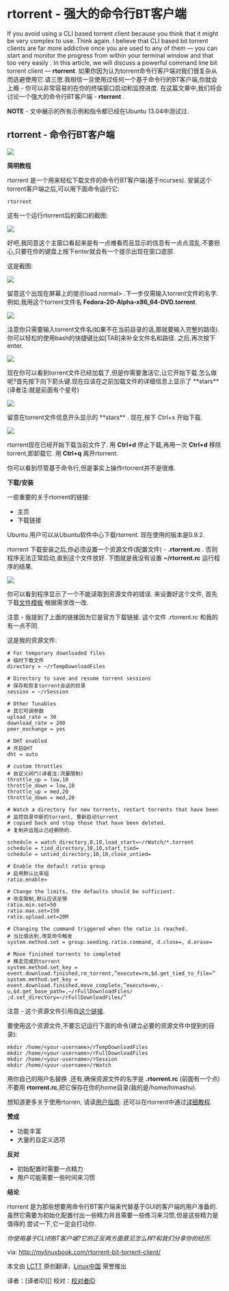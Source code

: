rtorrent - 强大的命令行BT客户端
================================================================================
If you avoid using a CLI based torrent client because you think that it might be very complex to use. Think again. I believe that CLI based bit torrent clients are far more addictive once you are used to any of them — you can start and monitor the progress from within your terminal window and that too very easily . In this article, we will discuss a powerful command line bit torrent client — **rtorrent**.
如果你因为认为torrent命令行客户端对我们很复杂从而逃避使用它.请三思.我相信一旦使用过任何一个基于命令行的BT客户端,你就会上瘾 - 你可以非常容易的在你的终端窗口启动和监控进度. 在这篇文章中,我们将会讨论一个强大的命令行BT客户端 - **rtorrent** .

**NOTE** - 文中展示的所有示例和指令都已经在Ubuntu 13.04中测试过.

## rtorrent - 命令行BT客户端 ##

![](http://mylinuxbook.com/wp-content/uploads/2013/09/rtorrent-main.png)

**简明教程**

rtorrent 是一个用来轻松下载文件的命令行BT客户端(基于ncurses). 安装这个torrent客户端之后,可以用下面命令运行它:

    rtorrent

这有一个运行rtorrent后的窗口的截图:

![](http://mylinuxbook.com/wp-content/uploads/2013/09/rtorrent-3.png)


好吧,我同意这个主窗口看起来是有一点难看而且显示的信息有一点点混乱.不要担心,只要在你的键盘上按下enter就会有一个提示出现在窗口底部.

这是截图:

![](http://mylinuxbook.com/wp-content/uploads/2013/09/rtorrent-4.png)


留意这个出现在屏幕上的提示load.normal> .下一步仅需输入torrent文件的名字. 例如,我用这个torrent文件名 **Fedora-20-Alpha-x86_64-DVD.torrent**.


![](http://mylinuxbook.com/wp-content/uploads/2013/09/rtorrent-6.png)


注意你只需要输入torrent文件名(如果不在当前目录的话,那就要输入完整的路径). 你可以轻松的使用bash的快捷键比如[TAB]来补全文件名和路径. 之后,再次按下enter.


![](http://mylinuxbook.com/wp-content/uploads/2013/09/rtorrent-7.png)


现在你可以看到torrent文件已经加载了,但是你需要激活它,让它开始下载.怎么做呢?首先按下向下箭头键.现在应该在之前加载文件的详细信息上显示了 \*\*stars\*\*(译者注:就是前面有个星号) 

![](http://mylinuxbook.com/wp-content/uploads/2013/09/rtorrent-8.png)

留意在torrent文件信息开头显示的 \*\*stars\*\* . 现在,按下 Ctrl+s 开始下载.

![](http://mylinuxbook.com/wp-content/uploads/2013/09/rtorrent-9.png)


rtorrent现在已经开始下载当前文件了. 用 **Ctrl+d** 停止下载,再用一次 **Ctrl+d** 移除torrent,即卸载它. 用 **Ctrl+q** 离开rtorrent. 

你可以看到尽管基于命令行,但是事实上操作rtorrent并不是很难.

**下载/安装**

一些重要的关于rtorrent的链接:

- 主页
- 下载链接


Ubuntu 用户可以从Ubuntu软件中心下载rtorrent. 现在使用的版本是0.9.2.

rtorrent 下载安装之后,你必须设置一个资源文件(配置文件) - **.rtorrent.rc** . 否则程序无法正常启动,直到这个文件放好. 下图就是我没有设置 **~/rtorrent.rc** 运行程序的结果.

![](http://mylinuxbook.com/wp-content/uploads/2013/09/rtorrent-1.png)


你可以看到程序显示了一个不能读取到资源文件的错误. 来设置好这个文件, 首先下载[文件模板][1] 根据需求改一改.


注意 - 我提到了上面的链接因为它是官方下载链接. 这个文件 .rtorrent.rc 和我的有一点不同.

这是我的资源文件:

    # For temporary downloaded files
    # 临时下载文件
    directory = ~/rTempDownloadFiles

    # Directory to save and resume torrent sessions
    # 保存和恢复torrent会话的目录
    session = ~/rSession

    # Other Tunables
    # 其它可调参数
    upload_rate = 30
    download_rate = 200
    peer_exchange = yes

    # DHT enabled
    # 开启DHT
    dht = auto

    # custom throttles
    # 自定义阀门(译者注:流量限制)
    throttle_up = low,10
    throttle_down = low,10
    throttle_up = med,20
    throttle_down = med,20

    # Watch a directory for new torrents, restart torrents that have been
    # 监控目录中新的torrent, 重新启动torrent
    # copied back and stop those that have been deleted.
    # 复制并且阻止已经删除的.

    schedule = watch_directory,0,10,load_start=~/rWatch/*.torrent
    schedule = tied_directory,10,10,start_tied=
    schedule = untied_directory,10,10,close_untied=

    # Enable the default ratio group
    # 启用默认比率组
    ratio.enable=

    # Change the limits, the defaults should be sufficient.
    # 改变限制,默认应该足够
    ratio.min.set=50
    ratio.max.set=150
    ratio.upload.set=20M

    # Changing the command triggered when the ratio is reached.
    # 当比值达到,改变命令触发
    system.method.set = group.seeding.ratio.command, d.close=, d.erase=

    # Move finished torrents to completed
    # 移走完成的torrent
    system.method.set_key = event.download.finished,rm_torrent,”execute=rm,$d.get_tied_to_file=”
    system.method.set_key = event.download.finished,move_complete,”execute=mv,-u,$d.get_base_path=,~/rFullDownloadFiles/ ;d.set_directory=~/rFullDownloadFiles/”

注意 - 这个资源文件引用自[这个链接][2].

要使用这个资源文件,不要忘记运行下面的命令(建立必要的资源文件中提到的目录):


    mkdir /home/<your-username>/rTempDownloadFiles
    mkdir /home/<your-username>/rFullDownloadFiles
    mkdir /home/<your-username>/rSession
    mkdir /home/<your-username>/rWatch


用你自己的用户名替换 <your-username>.还有,确保资源文件的名字是 **.rtorrent.rc** (前面有一个点) 不要用 **rtorrent.rc**,把它保存在你的home目录(我的是/home/himashu).

想知道更多关于使用rtorren, 请读[用户指南][3]. 还可以在rtorrent中通过[详细教程][4].

**赞成**

- 功能丰富
- 大量的自定义选项

**反对**

- 初始配置时需要一点精力
- 用户可能需要一些时间来习惯

**结论**

rtorrent 是为那些想要用命令行BT客户端来代替基于GUI的客户端的用户准备的.虽然它需要为初始化配置付出一些精力并且需要一些练习来习惯,但是这些精力是值得的.尝试一下,它一定会打动你.

*你使用基于CLI的BT客户端?它的正反两方面意见怎么样?和我们分享你的经历.*


via: http://mylinuxbook.com/rtorrent-bit-torrent-client/

本文由 [LCTT][] 原创翻译，[Linux中国][] 荣誉推出

译者：[译者ID][] 校对：[校对者ID][]

[LCTT]:https://github.com/LCTT/TranslateProject
[Linux中国]:http://linux.cn/portal.php
[flsf01]:http://linux.cn/space/flsf01
[校对者ID]:http://linux.cn/space/校对者ID

[1]:http://libtorrent.rakshasa.no/export/1170/trunk/rtorrent/doc/rtorrent.rc
[2]:http://ankursinha.fedorapeople.org/misc/rtorrentconf/rtorrent.rc
[3]:http://libtorrent.rakshasa.no/wiki/RTorrentUserGuide
[4]:http://fsk141.com/rtorrent-the-complete-guide/
